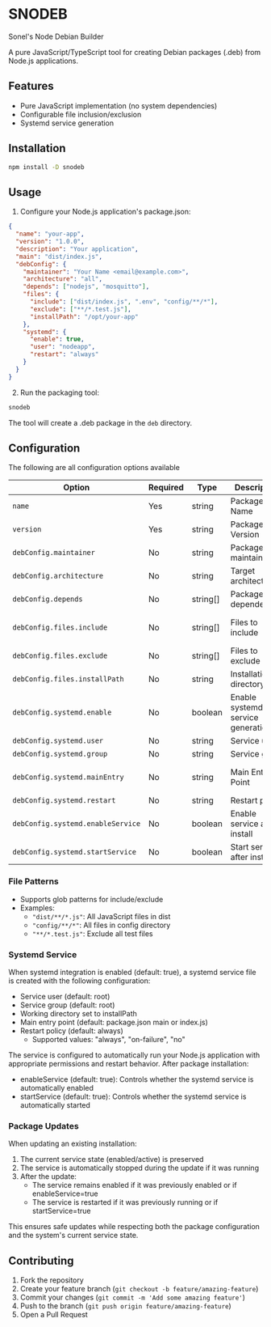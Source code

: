 # SNODEB

Sonel's Node Debian Builder

A pure JavaScript/TypeScript tool for creating Debian packages (.deb) from Node.js applications.

## Features

- Pure JavaScript implementation (no system dependencies)
- Configurable file inclusion/exclusion
- Systemd service generation

## Installation

```bash
npm install -D snodeb
```

## Usage

1. Configure your Node.js application's package.json:

```json
{
  "name": "your-app",
  "version": "1.0.0",
  "description": "Your application",
  "main": "dist/index.js",
  "debConfig": { 
    "maintainer": "Your Name <email@example.com>",
    "architecture": "all",
    "depends": ["nodejs", "mosquitto"],
    "files": {
      "include": ["dist/index.js", ".env", "config/**/*"],
      "exclude": ["**/*.test.js"],
      "installPath": "/opt/your-app"
    },
    "systemd": {
      "enable": true,
      "user": "nodeapp",
      "restart": "always"
    }
  }
}
```

2. Run the packaging tool:

```bash
snodeb
```

The tool will create a .deb package in the `deb` directory.

## Configuration

The following are all configuration options available

| Option                            | Required | Type     | Description                       | Default                                      |
| --------------------------------- | -------- | -------- | --------------------------------- | -------------------------------------------- |
| `name`                            | Yes      | string   | Package Name                      |                                              |
| `version`                         | Yes      | string   | Package Version                   |                                              |
| `debConfig.maintainer`            | No       | string   | Package maintainer                | "Unknown"                                    |
| `debConfig.architecture`          | No       | string   | Target architecture               | "all"                                        |
| `debConfig.depends`               | No       | string[] | Package dependencies              | ["nodejs"]                                   |
| `debConfig.files.include`         | No       | string[] | Files to include                  | [value of package.json "main" or "index.js"] |
| `debConfig.files.exclude`         | No       | string[] | Files to exclude                  | []                                           |
| `debConfig.files.installPath`     | No       | string   | Installation directory            | "/usr/share/${name}"                         |
| `debConfig.systemd.enable`        | No       | boolean  | Enable systemd service generation | true                                         |
| `debConfig.systemd.user`          | No       | string   | Service user                      | "root"                                       |
| `debConfig.systemd.group`         | No       | string   | Service group                     | "root"                                       |
| `debConfig.systemd.mainEntry`     | No       | string   | Main Entry Point                  | value of package.json "main" or "index.js"   |
| `debConfig.systemd.restart`       | No       | string   | Restart policy                    | "always"                                     |
| `debConfig.systemd.enableService` | No       | boolean  | Enable service after install      | true                                         |
| `debConfig.systemd.startService`  | No       | boolean  | Start service after install       | true                                         |

### File Patterns

- Supports glob patterns for include/exclude
- Examples:
  - `"dist/**/*.js"`: All JavaScript files in dist
  - `"config/**/*"`: All files in config directory
  - `"**/*.test.js"`: Exclude all test files

### Systemd Service

When systemd integration is enabled (default: true), a systemd service file is created with the following configuration:

- Service user (default: root)
- Service group (default: root)
- Working directory set to installPath
- Main entry point (default: package.json main or index.js)
- Restart policy (default: always)
  - Supported values: "always", "on-failure", "no"

The service is configured to automatically run your Node.js application with appropriate permissions and restart behavior. After package installation:

- enableService (default: true): Controls whether the systemd service is automatically enabled
- startService (default: true): Controls whether the systemd service is automatically started

### Package Updates

When updating an existing installation:

1. The current service state (enabled/active) is preserved
2. The service is automatically stopped during the update if it was running
3. After the update:
   - The service remains enabled if it was previously enabled or if enableService=true
   - The service is restarted if it was previously running or if startService=true

This ensures safe updates while respecting both the package configuration and the system's current service state.

## Contributing

1. Fork the repository
2. Create your feature branch (`git checkout -b feature/amazing-feature`)
3. Commit your changes (`git commit -m 'Add some amazing feature'`)
4. Push to the branch (`git push origin feature/amazing-feature`)
5. Open a Pull Request
